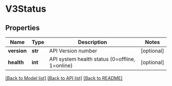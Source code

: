 # V3Status

## Properties
Name | Type | Description | Notes
------------ | ------------- | ------------- | -------------
**version** | **str** | API Version number | [optional] 
**health** | **int** | API system health status (0&#x3D;offline, 1&#x3D;online) | [optional] 

[[Back to Model list]](../README.md#documentation-for-models) [[Back to API list]](../README.md#documentation-for-api-endpoints) [[Back to README]](../README.md)

